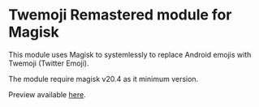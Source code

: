 # Twemoji Remastered module for Magisk

This module uses Magisk to systemlessly to replace Android emojis with Twemoji (Twitter Emoji).

The module require magisk v20.4 as it minimum version.

Preview available [here](https://emojipedia.org/twitter/).